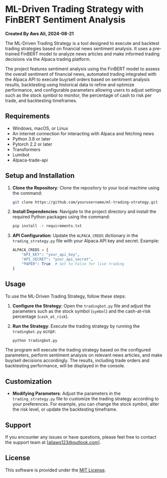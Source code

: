 # ML-Driven Trading Strategy with FinBERT Sentiment Analysis

**Created By Aws Ali, 2024-08-21**

The ML-Driven Trading Strategy is a tool designed to execute and backtest trading strategies based on financial news sentiment analysis. It uses a pre-trained FinBERT model to analyze news articles and make informed trading decisions via the Alpaca trading platform.

The project features sentiment analysis using the FinBERT model to assess the overall sentiment of financial news, automated trading integrated with the Alpaca API to execute buy/sell orders based on sentiment analysis results, backtesting using historical data to refine and optimize performance, and configurable parameters allowing users to adjust settings such as the stock symbol to monitor, the percentage of cash to risk per trade, and backtesting timeframes.

## Requirements

- Windows, macOS, or Linux
- An internet connection for interacting with Alpaca and fetching news
- Python 3.8 or later
- Pytorch 2.2 or later
- Transformers
- Lumibot
- Alpaca-trade-api

## Setup and Installation

1. **Clone the Repository**: Clone the repository to your local machine using the command:

   ```bash
   git clone https://github.com/yourusername/ml-trading-strategy.git
   ```

2. **Install Dependencies**: Navigate to the project directory and install the required Python packages using the command:

   ```bash
   pip install -r requirements.txt
   ```

3. **API Configuration**: Update the `ALPACA_CREDS` dictionary in the `trading_strategy.py` file with your Alpaca API key and secret. Example:

   ```python
   ALPACA_CREDS = {
       "API_KEY": "your_api_key",
       "API_SECRET": "your_api_secret",
       "PAPER": True  # Set to False for live trading
   }
   ```

## Usage

To use the ML-Driven Trading Strategy, follow these steps:

1. **Configure the Strategy**: Open the `tradingbot.py` file and adjust the parameters such as the stock symbol (`symbol`) and the cash-at-risk percentage (`cash_at_risk`).

2. **Run the Strategy**: Execute the trading strategy by running the `tradingbot.py` script:

   ```bash
   python tradingbot.py
   ```

The program will execute the trading strategy based on the configured parameters, perform sentiment analysis on relevant news articles, and make buy/sell decisions accordingly. The results, including trade orders and backtesting performance, will be displayed in the console.

## Customization

- **Modifying Parameters**: Adjust the parameters in the `trading_strategy.py` file to customize the trading strategy according to your preferences. For example, you can change the stock symbol, alter the risk level, or update the backtesting timeframe.

## Support

If you encounter any issues or have questions, please feel free to contact the support team at [aliaws123@outlook.com].

## License

This software is provided under the [MIT License](LICENSE).
